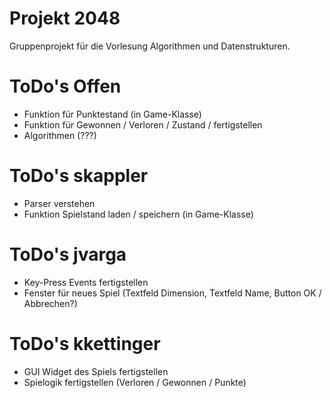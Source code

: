 ﻿# Projekt 2048

Gruppenprojekt für die Vorlesung Algorithmen und Datenstrukturen.

# ToDo's Offen
- Funktion für Punktestand (in Game-Klasse)
- Funktion für Gewonnen / Verloren / Zustand / fertigstellen
- Algorithmen (???)

# ToDo's skappler
- Parser verstehen
- Funktion Spielstand laden / speichern (in Game-Klasse)

# ToDo's jvarga
- Key-Press Events fertigstellen
- Fenster für neues Spiel (Textfeld Dimension, Textfeld Name, Button OK / Abbrechen?)

# ToDo's kkettinger
- GUI Widget des Spiels fertigstellen
- Spielogik fertigstellen (Verloren / Gewonnen / Punkte)

